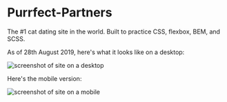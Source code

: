 # Purrfect-Partners

The #1 cat dating site in the world. Built to practice CSS, flexbox, BEM, and SCSS.

As of 28th August 2019, here's what it looks like on a desktop:

![screenshot of site on a desktop](https://i.imgur.com/vdlAa0P.png)

Here's the mobile version:

![screenshot of site on a mobile](https://imgur.com/AF9CrjC.png)
